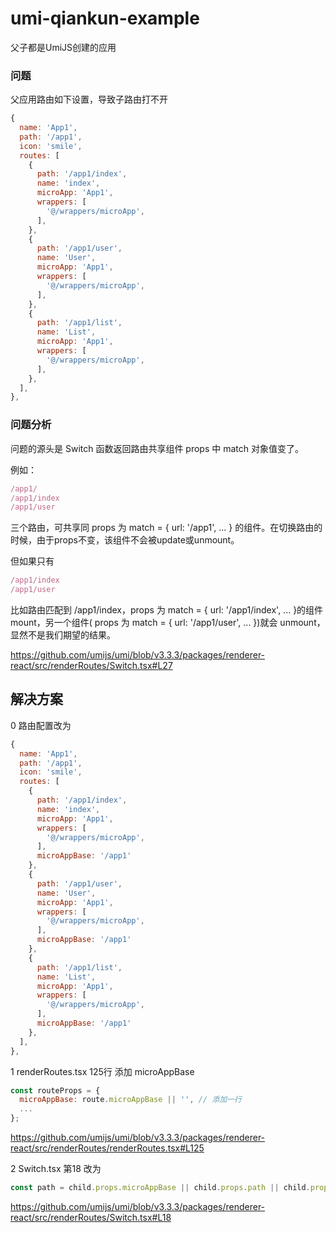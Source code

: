 # umi-qiankun-example
父子都是UmiJS创建的应用

### 问题

父应用路由如下设置，导致子路由打不开

```Javascript
{
  name: 'App1',
  path: '/app1',
  icon: 'smile',
  routes: [
    {
      path: '/app1/index',
      name: 'index',
      microApp: 'App1',
      wrappers: [
        '@/wrappers/microApp',
      ],
    },
    {
      path: '/app1/user',
      name: 'User',
      microApp: 'App1',
      wrappers: [
        '@/wrappers/microApp',
      ],
    },
    {
      path: '/app1/list',
      name: 'List',
      microApp: 'App1',
      wrappers: [
        '@/wrappers/microApp',
      ],
    },
  ],
},
```

### 问题分析

问题的源头是 Switch 函数返回路由共享组件 props 中 match 对象值变了。

例如：
```javascript
/app1/
/app1/index
/app1/user
```
三个路由，可共享同 props 为 match = { url: '/app1', ... } 的组件。在切换路由的时候，由于props不变，该组件不会被update或unmount。

但如果只有
```javascript
/app1/index
/app1/user
```
比如路由匹配到 /app1/index，props 为 match = { url: '/app1/index', ... }的组件 mount，另一个组件( props 为 match = { url: '/app1/user', ... })就会 unmount，显然不是我们期望的结果。

https://github.com/umijs/umi/blob/v3.3.3/packages/renderer-react/src/renderRoutes/Switch.tsx#L27

## 解决方案

0 路由配置改为
```Javascript
{
  name: 'App1',
  path: '/app1',
  icon: 'smile',
  routes: [
    {
      path: '/app1/index',
      name: 'index',
      microApp: 'App1',
      wrappers: [
        '@/wrappers/microApp',
      ],
      microAppBase: '/app1'
    },
    {
      path: '/app1/user',
      name: 'User',
      microApp: 'App1',
      wrappers: [
        '@/wrappers/microApp',
      ],
      microAppBase: '/app1'
    },
    {
      path: '/app1/list',
      name: 'List',
      microApp: 'App1',
      wrappers: [
        '@/wrappers/microApp',
      ],
      microAppBase: '/app1'
    },
  ],
},
```

1 renderRoutes.tsx 125行 添加 microAppBase
```Javascript
const routeProps = {
  microAppBase: route.microAppBase || '', // 添加一行
  ...
};
```
https://github.com/umijs/umi/blob/v3.3.3/packages/renderer-react/src/renderRoutes/renderRoutes.tsx#L125

2 Switch.tsx 第18 改为
```Javascript
const path = child.props.microAppBase || child.props.path || child.props.from;
```
https://github.com/umijs/umi/blob/v3.3.3/packages/renderer-react/src/renderRoutes/Switch.tsx#L18

